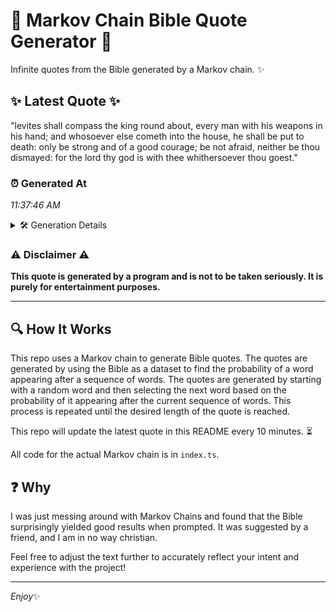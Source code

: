 # 📖 Markov Chain Bible Quote Generator 📖

Infinite quotes from the Bible generated by a Markov chain. ✨

## ✨ Latest Quote ✨
"levites shall compass the king round about, every man with his weapons in his hand; and whosoever else cometh into the house, he shall be put to death: only be strong and of a good courage; be not afraid, neither be thou dismayed: for the lord thy god is with thee whithersoever thou goest."

### ⏰ Generated At
*11:37:46 AM*

<details>
    <summary>🛠️ Generation Details</summary>
    <p>
        <strong>🌱 Seed:</strong> levites<br>
        <strong>🔄 Iterations:</strong> 53<br>
        <strong>📜 Context History:</strong><br>[ levites ]: shall<br>[ levites, shall ]: compass<br>[ levites, shall, compass ]: the<br>[ levites, shall, compass, the ]: king<br>[ levites, shall, compass, the, king ]: round<br>[ levites, shall, compass, the, king, round ]: about,<br>[ shall, compass, the, king, round, about, ]: every<br>[ compass, the, king, round, about,, every ]: man<br>[ the, king, round, about,, every, man ]: with<br>[ king, round, about,, every, man, with ]: his<br>[ round, about,, every, man, with, his ]: weapons<br>[ about,, every, man, with, his, weapons ]: in<br>[ every, man, with, his, weapons, in ]: his<br>[ man, with, his, weapons, in, his ]: hand;<br>[ with, his, weapons, in, his, hand; ]: and<br>[ his, weapons, in, his, hand;, and ]: whosoever<br>[ weapons, in, his, hand;, and, whosoever ]: else<br>[ in, his, hand;, and, whosoever, else ]: cometh<br>[ his, hand;, and, whosoever, else, cometh ]: into<br>[ hand;, and, whosoever, else, cometh, into ]: the<br>[ and, whosoever, else, cometh, into, the ]: house,<br>[ whosoever, else, cometh, into, the, house, ]: he<br>[ else, cometh, into, the, house,, he ]: shall<br>[ cometh, into, the, house,, he, shall ]: be<br>[ into, the, house,, he, shall, be ]: put<br>[ the, house,, he, shall, be, put ]: to<br>[ house,, he, shall, be, put, to ]: death:<br>[ he, shall, be, put, to, death: ]: only<br>[ shall, be, put, to, death:, only ]: be<br>[ be, put, to, death:, only, be ]: strong<br>[ put, to, death:, only, be, strong ]: and<br>[ to, death:, only, be, strong, and ]: of<br>[ death:, only, be, strong, and, of ]: a<br>[ only, be, strong, and, of, a ]: good<br>[ be, strong, and, of, a, good ]: courage;<br>[ strong, and, of, a, good, courage; ]: be<br>[ and, of, a, good, courage;, be ]: not<br>[ of, a, good, courage;, be, not ]: afraid,<br>[ a, good, courage;, be, not, afraid, ]: neither<br>[ good, courage;, be, not, afraid,, neither ]: be<br>[ courage;, be, not, afraid,, neither, be ]: thou<br>[ be, not, afraid,, neither, be, thou ]: dismayed:<br>[ not, afraid,, neither, be, thou, dismayed: ]: for<br>[ afraid,, neither, be, thou, dismayed:, for ]: the<br>[ neither, be, thou, dismayed:, for, the ]: lord<br>[ be, thou, dismayed:, for, the, lord ]: thy<br>[ thou, dismayed:, for, the, lord, thy ]: god<br>[ dismayed:, for, the, lord, thy, god ]: is<br>[ for, the, lord, thy, god, is ]: with<br>[ the, lord, thy, god, is, with ]: thee<br>[ lord, thy, god, is, with, thee ]: whithersoever<br>[ thy, god, is, with, thee, whithersoever ]: thou<br>[ god, is, with, thee, whithersoever, thou ]: goest.<br>
    </p>
</details>

### ⚠️ Disclaimer ⚠️
**This quote is generated by a program and is not to be taken seriously. It is purely for entertainment purposes.**

---

## 🔍 How It Works

This repo uses a Markov chain to generate Bible quotes. The quotes are generated by using the Bible as a dataset to find the probability of a word appearing after a sequence of words. The quotes are generated by starting with a random word and then selecting the next word based on the probability of it appearing after the current sequence of words. This process is repeated until the desired length of the quote is reached.

This repo will update the latest quote in this README every 10 minutes. ⏳

All code for the actual Markov chain is in `index.ts`.

## ❓ Why

I was just messing around with Markov Chains and found that the Bible surprisingly yielded good results when prompted. 
It was suggested by a friend, and I am in no way christian.

Feel free to adjust the text further to accurately reflect your intent and experience with the project!

---

*Enjoy*✨
